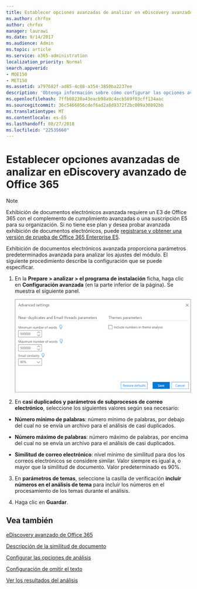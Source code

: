 ```yaml
---
title: Establecer opciones avanzadas de analizar en eDiscovery avanzado de Office 365
ms.author: chrfox
author: chrfox
manager: laurawi
ms.date: 9/14/2017
ms.audience: Admin
ms.topic: article
ms.service: o365-administration
localization_priority: Normal
search.appverid:
- MOE150
- MET150
ms.assetid: a797682f-ad85-4c08-a354-3850ba2237ee
description: 'Obtenga información sobre cómo configurar las opciones avanzadas, incluidas cerca de duplicados, los subprocesos de correo electrónico y temas, para el proceso de analizar en Office 365 avanzada exhibición de documentos electrónicos. '
ms.openlocfilehash: 7ffb80230a43eacb98a9c4ecb569f03cff134aac
ms.sourcegitcommit: 36c5466056cdef6ad2a8d9372f2bc009a30892bb
ms.translationtype: MT
ms.contentlocale: es-ES
ms.lasthandoff: 08/27/2018
ms.locfileid: "22535660"
---
```

# <a name="set-analyze-advanced-settings-in-office-365-advanced-ediscovery"></a>Establecer opciones avanzadas de analizar en eDiscovery avanzado de Office 365

> [!NOTE]
> Exhibición de documentos electrónicos avanzada requiere un E3 de Office 365 con el complemento de cumplimiento avanzadas o una suscripción E5 para su organización. Si no tiene ese plan y desea probar avanzada exhibición de documentos electrónicos, puede [registrarse y obtener una versión de prueba de Office 365 Enterprise E5](https://go.microsoft.com/fwlink/p/?LinkID=698279). 
  
Exhibición de documentos electrónicos avanzada proporciona parámetros predeterminados avanzada para analizar los ajustes del módulo. El siguiente procedimiento describe la configuración que se puede especificar.
  
1. En la **Prepare \> analizar \> el programa de instalación** ficha, haga clic en **Configuración avanzada** (en la parte inferior de la página). Se muestra el siguiente panel. 
    
    ![Establecer la configuración avanzada del análisis](media/c9ea3017-e19a-456b-a742-c3d07121a3f6.png)
  
2. En **casi duplicados y parámetros de subprocesos de correo electrónico**, seleccione los siguientes valores según sea necesario:
    
  - **Número mínimo de palabras**: número mínimo de palabras, por debajo del cual no se envía un archivo para el análisis de casi duplicados. 
    
  - **Número máximo de palabras**: número máximo de palabras, por encima del cual no se envía un archivo para el análisis de casi duplicados.
    
  - **Similitud de correo electrónico**: nivel mínimo de similitud para dos los correos electrónicos se considere similar. Valor siempre es igual a, o mayor que la similitud de documento. Valor predeterminado es 90%.
    
3. En **parámetros de temas**, seleccione la casilla de verificación **incluir números en el análisis de tema** para incluir los números en el procesamiento de los temas durante el análisis. 
    
4. Haga clic en **Guardar**. 
    
## <a name="see-also"></a>Vea también

[eDiscovery avanzado de Office 365](office-365-advanced-ediscovery.md)
  
[Descripción de la similitud de documento](understand-document-similarity-in-advanced-ediscovery.md)
  
[Configurar las opciones de análisis](set-analyze-options-in-advanced-ediscovery.md)
  
[Configuración de omitir el texto](set-ignore-text-in-advanced-ediscovery.md)
  
[Ver los resultados del análisis](view-analyze-results-in-advanced-ediscovery.md)


